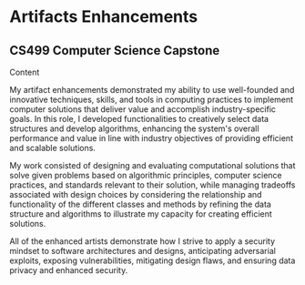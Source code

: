 # Artifacts Enhancements

## CS499 Computer Science Capstone 

Content

My artifact enhancements demonstrated my ability to use well-founded and innovative techniques, skills, and tools in computing practices to implement computer solutions that deliver value and accomplish industry-specific goals. In this role, I developed functionalities to creatively select data structures and develop algorithms, enhancing the system's overall performance and value in line with industry objectives of providing efficient and scalable solutions.

My work consisted of designing and evaluating computational solutions that solve given problems based on algorithmic principles, computer science practices, and standards relevant to their solution, while managing tradeoffs associated with design choices by considering the relationship and functionality of the different classes and methods by refining the data structure and algorithms to illustrate my capacity for creating efficient solutions. 

All of the enhanced artists demonstrate how I strive to apply a security mindset to software architectures and designs, anticipating adversarial exploits, exposing vulnerabilities, mitigating design flaws, and ensuring data privacy and enhanced security.  
